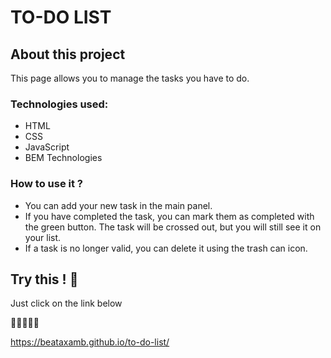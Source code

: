 # **TO-DO LIST**


## **About this project**

This page allows you to manage the tasks you have to do.

### **Technologies used:**

- HTML
- CSS
- JavaScript
- BEM Technologies
### **How to use it ?** 

- You can add your new task in the main panel.
- If you have completed the task, you can mark them as completed with the green button. The task will be crossed out, but you will still see it on your list.
- If a task is no longer valid, you can delete it using the trash can icon.

## **Try this !** 🙂

Just click on the link below


🔰🔰🔰🔰🔰


https://beataxamb.github.io/to-do-list/